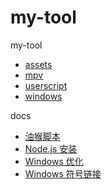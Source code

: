 # my-tool

my-tool

- [assets](./assets/README.md)
- [mpv](./mpv/README.md)
- [userscript](./userscript/README.md)
- [windows](./windows/README.md)

docs

- [油猴脚本](./docs/userscript.md)
- [Node.js 安装](./docs/nodejs.md)
- [Windows 优化](./docs/windows.md)
- [Windows 符号链接](./docs/symlink.md)
